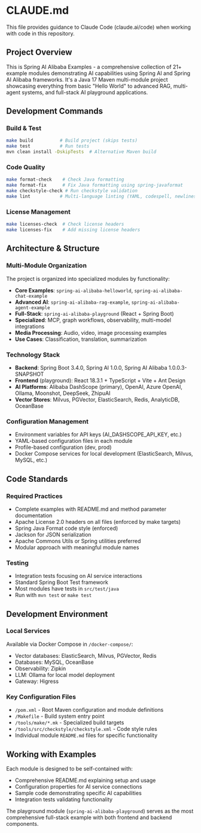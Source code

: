 # CLAUDE.md

This file provides guidance to Claude Code (claude.ai/code) when working with code in this repository.

## Project Overview

This is Spring AI Alibaba Examples - a comprehensive collection of 21+ example modules demonstrating AI capabilities using Spring AI and Spring AI Alibaba frameworks. It's a Java 17 Maven multi-module project showcasing everything from basic "Hello World" to advanced RAG, multi-agent systems, and full-stack AI playground applications.

## Development Commands

### Build & Test
```bash
make build          # Build project (skips tests)
make test           # Run tests
mvn clean install -DskipTests  # Alternative Maven build
```

### Code Quality
```bash
make format-check    # Check Java formatting
make format-fix      # Fix Java formatting using spring-javaformat
make checkstyle-check # Run checkstyle validation
make lint           # Multi-language linting (YAML, codespell, newlines)
```

### License Management
```bash
make licenses-check  # Check license headers
make licenses-fix    # Add missing license headers
```

## Architecture & Structure

### Multi-Module Organization
The project is organized into specialized modules by functionality:

- **Core Examples**: `spring-ai-alibaba-helloworld`, `spring-ai-alibaba-chat-example`
- **Advanced AI**: `spring-ai-alibaba-rag-example`, `spring-ai-alibaba-agent-example`  
- **Full-Stack**: `spring-ai-alibaba-playground` (React + Spring Boot)
- **Specialized**: MCP, graph workflows, observability, multi-model integrations
- **Media Processing**: Audio, video, image processing examples
- **Use Cases**: Classification, translation, summarization

### Technology Stack
- **Backend**: Spring Boot 3.4.0, Spring AI 1.0.0, Spring AI Alibaba 1.0.0.3-SNAPSHOT
- **Frontend** (playground): React 18.3.1 + TypeScript + Vite + Ant Design
- **AI Platforms**: Alibaba DashScope (primary), OpenAI, Azure OpenAI, Ollama, Moonshot, DeepSeek, ZhipuAI
- **Vector Stores**: Milvus, PGVector, ElasticSearch, Redis, AnalyticDB, OceanBase

### Configuration Management
- Environment variables for API keys (AI_DASHSCOPE_API_KEY, etc.)
- YAML-based configuration files in each module
- Profile-based configuration (dev, prod)
- Docker Compose services for local development (ElasticSearch, Milvus, MySQL, etc.)

## Code Standards

### Required Practices
- Complete examples with README.md and method parameter documentation
- Apache License 2.0 headers on all files (enforced by make targets)
- Spring Java Format code style (enforced)
- Jackson for JSON serialization
- Apache Commons Utils or Spring utilities preferred
- Modular approach with meaningful module names

### Testing
- Integration tests focusing on AI service interactions
- Standard Spring Boot Test framework
- Most modules have tests in `src/test/java`
- Run with `mvn test` or `make test`

## Development Environment

### Local Services
Available via Docker Compose in `/docker-compose/`:
- Vector databases: ElasticSearch, Milvus, PGVector, Redis
- Databases: MySQL, OceanBase  
- Observability: Zipkin
- LLM: Ollama for local model deployment
- Gateway: Higress

### Key Configuration Files
- `/pom.xml` - Root Maven configuration and module definitions
- `/Makefile` - Build system entry point  
- `/tools/make/*.mk` - Specialized build targets
- `/tools/src/checkstyle/checkstyle.xml` - Code style rules
- Individual module `README.md` files for specific functionality

## Working with Examples

Each module is designed to be self-contained with:
- Comprehensive README.md explaining setup and usage
- Configuration properties for AI service connections
- Sample code demonstrating specific AI capabilities
- Integration tests validating functionality

The playground module (`spring-ai-alibaba-playground`) serves as the most comprehensive full-stack example with both frontend and backend components.